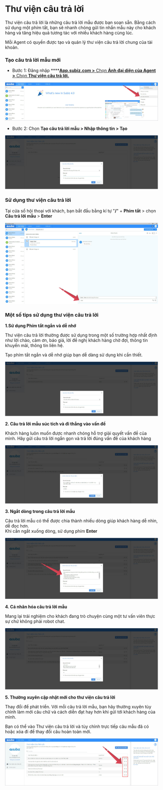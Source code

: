 # Thư viện câu trả lời

Thư viện câu trả lời là những câu trả lời mẫu được bạn soạn sẵn. Bằng cách sử dụng một phím tắt, bạn sẽ nhanh chóng gửi tin nhắn mẫu này cho khách hàng và tăng hiệu quả tương tác với nhiều khách hàng cùng lúc.

Mỗi Agent có quyền được tạo và quản lý thư viện câu trả lời chung của tài khoản.

### Tạo câu trả lời mẫu mới

* Bước 1: Đăng nhập ****[**App.subiz.com &gt;** Chọn **Ảnh đại diện của Agent &gt;** Chọn **Thư viện câu trả lời.**](https://app.subiz.com/profile/canned-response)

![Th&#x1B0; vi&#x1EC7;n c&#xE2;u tr&#x1EA3; l&#x1EDD;i](../../.gitbook/assets/1.-canned-responce-1-copy.jpg)

* Bước 2: Chọn **Tạo câu trả lời mẫu &gt; Nhập thông tin &gt; Tạo**

![T&#x1EA1;o c&#xE2;u tr&#x1EA3; l&#x1EDD;i m&#x1EAB;u m&#x1EDB;i](../../.gitbook/assets/2.-tao-cau-tra-loi-mau-subiz-copy.jpg)

### Sử dụng thư viện câu trả lời

Tại cửa sổ hội thoại với khách, bạn bắt đầu bằng kí tự "**/**" + **Phím tắt** &gt; chọn **Câu trả lời mẫu** &gt; **Enter**

![S&#x1EED; d&#x1EE5;ng th&#x1B0; vi&#x1EC7;n c&#xE2;u tr&#x1EA3; l&#x1EDD;i](../../.gitbook/assets/3.-su-dung-copy.jpg)

### Một số tips sử dụng thư viện câu trả lời

   **1.Sử dụng Phím tắt ngắn và dễ nhớ**

Thư viện câu trả lời thường được sử dụng trong một số trường hợp nhất định như lời chào, cảm ơn, báo giá, lời đề nghị khách hàng chờ đợi, thông tin khuyến mãi, thông tin liên hệ.

Tạo phím tắt ngắn và dễ nhớ giúp bạn dễ dàng sử dụng khi cần thiết.

![T&#x1EA1;o ph&#xED;m t&#x1EAF;t d&#x1EC5; nh&#x1EDB; cho c&#xE2;u tr&#x1EA3; l&#x1EDD;i m&#x1EAB;u](../../.gitbook/assets/4.-phim-tat-copy.jpg)

   **2. Câu trả lời mẫu súc tích và đi thẳng vào vấn đề**

Khách hàng luôn muốn được nhanh chóng hỗ trợ giải quyết vấn đề của mình. Hãy gửi câu trả lời ngắn gọn và trả lời đúng vấn đề của khách hàng

![C&#xE2;u tr&#x1EA3; l&#x1EDD;i &#x111;&#xFA;ng v&#x1EA5;n &#x111;&#x1EC1;](../../.gitbook/assets/5.-cau-hoi-mau-caopy.jpg)

   **3. Ngắt dòng trong câu trả lời mẫu**

Câu trả lời mẫu có thể được chia thành nhiều dòng giúp khách hàng dễ nhìn, dễ đọc hơn.  
Khi cần ngắt xuống dòng, sử dụng phím **Enter**

![Ng&#x1EAF;t d&#xF2;ng trong c&#xE2;u tr&#x1EA3; l&#x1EDD;i m&#x1EAB;u](../../.gitbook/assets/8.-ngat-dong-copy.jpg)

  **4. Cá nhân hóa câu trả lời mẫu**

Mang lại trải nghiệm cho khách đang trò chuyện cùng một tư vấn viên thực sự chứ không phải robot chat.

![C&#xE1; nh&#xE2;n h&#xF3;a c&#xE2;u tr&#x1EA3; l&#x1EDD;i m&#x1EAB;u](../../.gitbook/assets/6.-ca-nhan-hoa-copy.jpg)

   **5. Thường xuyên cập nhật mới cho thư viện câu trả lời**

Thay đổi để phát triển. Với mỗi câu trả lời mẫu, bạn hãy thường xuyên tùy chỉnh làm mới câu chữ và cách diễn đạt hay hơn khi gửi tới khách hàng của mình.

Bạn có thể vào Thư viện câu trả lời và tùy chỉnh trực tiếp câu mẫu đã có hoặc xóa đi để thay đổi câu hoàn toàn mới.

![T&#xF9;y ch&#x1EC9;nh th&#x1B0; vi&#x1EC7;n c&#xE2;u tr&#x1EA3; l&#x1EDD;i](../../.gitbook/assets/7-tuy-chinh-copy.jpg)



